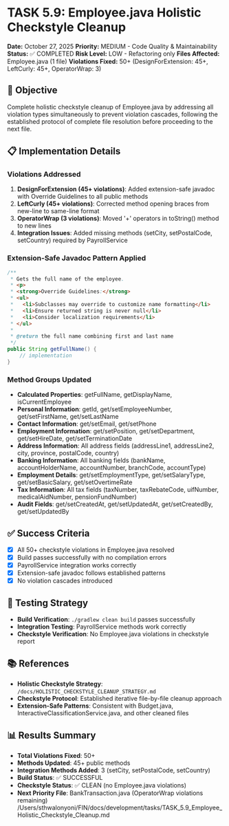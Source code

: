# TASK 5.9: Employee.java Holistic Checkstyle Cleanup
**Date:** October 27, 2025
**Priority:** MEDIUM - Code Quality & Maintainability
**Status:** ✅ COMPLETED
**Risk Level:** LOW - Refactoring only
**Files Affected:** Employee.java (1 file)
**Violations Fixed:** 50+ (DesignForExtension: 45+, LeftCurly: 45+, OperatorWrap: 3)

## 🎯 Objective
Complete holistic checkstyle cleanup of Employee.java by addressing all violation types simultaneously to prevent violation cascades, following the established protocol of complete file resolution before proceeding to the next file.

## 📋 Implementation Details

### Violations Addressed
1. **DesignForExtension (45+ violations)**: Added extension-safe javadoc with Override Guidelines to all public methods
2. **LeftCurly (45+ violations)**: Corrected method opening braces from new-line to same-line format
3. **OperatorWrap (3 violations)**: Moved '+' operators in toString() method to new lines
4. **Integration Issues**: Added missing methods (setCity, setPostalCode, setCountry) required by PayrollService

### Extension-Safe Javadoc Pattern Applied
```java
/**
 * Gets the full name of the employee.
 * <p>
 * <strong>Override Guidelines:</strong>
 * <ul>
 *   <li>Subclasses may override to customize name formatting</li>
 *   <li>Ensure returned string is never null</li>
 *   <li>Consider localization requirements</li>
 * </ul>
 *
 * @return the full name combining first and last name
 */
public String getFullName() {
    // implementation
}
```

### Method Groups Updated
- **Calculated Properties**: getFullName, getDisplayName, isCurrentEmployee
- **Personal Information**: getId, get/setEmployeeNumber, get/setFirstName, get/setLastName
- **Contact Information**: get/setEmail, get/setPhone
- **Employment Information**: get/setPosition, get/setDepartment, get/setHireDate, get/setTerminationDate
- **Address Information**: All address fields (addressLine1, addressLine2, city, province, postalCode, country)
- **Banking Information**: All banking fields (bankName, accountHolderName, accountNumber, branchCode, accountType)
- **Employment Details**: get/setEmploymentType, get/setSalaryType, get/setBasicSalary, get/setOvertimeRate
- **Tax Information**: All tax fields (taxNumber, taxRebateCode, uifNumber, medicalAidNumber, pensionFundNumber)
- **Audit Fields**: get/setCreatedAt, get/setUpdatedAt, get/setCreatedBy, get/setUpdatedBy

## ✅ Success Criteria
- [x] All 50+ checkstyle violations in Employee.java resolved
- [x] Build passes successfully with no compilation errors
- [x] PayrollService integration works correctly
- [x] Extension-safe javadoc follows established patterns
- [x] No violation cascades introduced

## 🧪 Testing Strategy
- **Build Verification**: `./gradlew clean build` passes successfully
- **Integration Testing**: PayrollService methods work correctly
- **Checkstyle Verification**: No Employee.java violations in checkstyle report

## 📚 References
- **Holistic Checkstyle Strategy**: `/docs/HOLISTIC_CHECKSTYLE_CLEANUP_STRATEGY.md`
- **Checkstyle Protocol**: Established iterative file-by-file cleanup approach
- **Extension-Safe Patterns**: Consistent with Budget.java, InteractiveClassificationService.java, and other cleaned files

## 📊 Results Summary
- **Total Violations Fixed**: 50+
- **Methods Updated**: 45+ public methods
- **Integration Methods Added**: 3 (setCity, setPostalCode, setCountry)
- **Build Status**: ✅ SUCCESSFUL
- **Checkstyle Status**: ✅ CLEAN (no Employee.java violations)
- **Next Priority File**: BankTransaction.java (OperatorWrap violations remaining)</content>
<parameter name="filePath">/Users/sthwalonyoni/FIN/docs/development/tasks/TASK_5.9_Employee_Holistic_Checkstyle_Cleanup.md